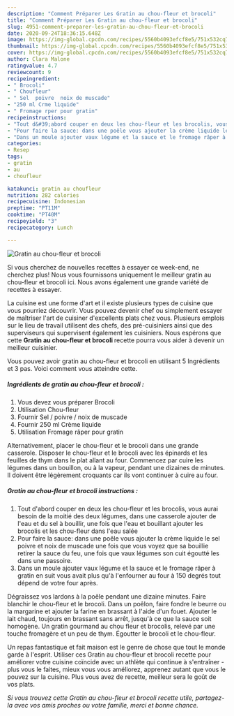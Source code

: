 ```yaml
---
description: "Comment Préparer Les Gratin au chou-fleur et brocoli"
title: "Comment Préparer Les Gratin au chou-fleur et brocoli"
slug: 4951-comment-preparer-les-gratin-au-chou-fleur-et-brocoli
date: 2020-09-24T18:36:15.648Z
image: https://img-global.cpcdn.com/recipes/5560b4093efcf8e5/751x532cq70/gratin-au-chou-fleur-et-brocoli-photo-principale-de-la-recette.jpg
thumbnail: https://img-global.cpcdn.com/recipes/5560b4093efcf8e5/751x532cq70/gratin-au-chou-fleur-et-brocoli-photo-principale-de-la-recette.jpg
cover: https://img-global.cpcdn.com/recipes/5560b4093efcf8e5/751x532cq70/gratin-au-chou-fleur-et-brocoli-photo-principale-de-la-recette.jpg
author: Clara Malone
ratingvalue: 4.7
reviewcount: 9
recipeingredient:
- " Brocoli"
- " Choufleur"
- " Sel  poivre  noix de muscade"
- "250 ml Crme liquide"
- " Fromage rper pour gratin"
recipeinstructions:
- "Tout d&#39;abord couper en deux les chou-fleur et les brocolis, vous aurai besoin de la moitié des deux légumes, dans une casserole ajouter de l&#39;eau et du sel à bouillir, une fois que l&#39;eau et bouillant ajouter les brocolis et les chou-fleur dans l&#39;eau salée"
- "Pour faire la sauce: dans une poêle vous ajouter la crème liquide le sel poivre et noix de muscade une fois que vous voyez que sa bouillie retirer la sauce du feu, une fois que vaux légumes son cuit égoutté les dans une passoire."
- "Dans un moule ajouter vaux légume et la sauce et le fromage râper à gratin en suit vous avait plus qu&#39;à l&#39;enfourner au four à 150 degrés tout dépend de votre four après."
categories:
- Resep
tags:
- gratin
- au
- choufleur

katakunci: gratin au choufleur 
nutrition: 282 calories
recipecuisine: Indonesian
preptime: "PT11M"
cooktime: "PT40M"
recipeyield: "3"
recipecategory: Lunch

---
```



![Gratin au chou-fleur et brocoli](https://img-global.cpcdn.com/recipes/5560b4093efcf8e5/751x532cq70/gratin-au-chou-fleur-et-brocoli-photo-principale-de-la-recette.jpg)

Si vous cherchez de nouvelles recettes à essayer ce week-end, ne cherchez plus! Nous vous fournissons uniquement le meilleur gratin au chou-fleur et brocoli ici. Nous avons également une grande variété de recettes à essayer.

La cuisine est une forme d'art et il existe plusieurs types de cuisine que vous pourriez découvrir. Vous pouvez devenir chef ou simplement essayer de maîtriser l'art de cuisiner d'excellents plats chez vous. Plusieurs emplois sur le lieu de travail utilisent des chefs, des pré-cuisiniers ainsi que des superviseurs qui supervisent également les cuisiniers. Nous espérons que cette <strong> Gratin au chou-fleur et brocoli </strong> recette pourra vous aider à devenir un meilleur cuisinier.

<!--inarticleads1-->

Vous pouvez avoir gratin au chou-fleur et brocoli en utilisant 5 Ingrédients et 3 pas. Voici comment vous atteindre cette.

##### Ingrédients de gratin au chou-fleur et brocoli :

1. Vous devez vous préparer  Brocoli
1. Utilisation  Chou-fleur
1. Fournir  Sel / poivre / noix de muscade
1. Fournir 250 ml Crème liquide
1. Utilisation  Fromage râper pour gratin


Alternativement, placer le chou-fleur et le brocoli dans une grande casserole. Disposer le chou-fleur et le brocoli avec les épinards et les feuilles de thym dans le plat allant au four. Commencez par cuire les légumes dans un bouillon, ou à la vapeur, pendant une dizaines de minutes. Il doivent être légèrement croquants car ils vont continuer à cuire au four. 

<!--inarticleads2-->

##### Gratin au chou-fleur et brocoli instructions :

1. Tout d&#39;abord couper en deux les chou-fleur et les brocolis, vous aurai besoin de la moitié des deux légumes, dans une casserole ajouter de l&#39;eau et du sel à bouillir, une fois que l&#39;eau et bouillant ajouter les brocolis et les chou-fleur dans l&#39;eau salée
1. Pour faire la sauce: dans une poêle vous ajouter la crème liquide le sel poivre et noix de muscade une fois que vous voyez que sa bouillie retirer la sauce du feu, une fois que vaux légumes son cuit égoutté les dans une passoire.
1. Dans un moule ajouter vaux légume et la sauce et le fromage râper à gratin en suit vous avait plus qu&#39;à l&#39;enfourner au four à 150 degrés tout dépend de votre four après.


Dégraissez vos lardons à la poêle pendant une dizaine minutes. Faire blanchir le chou-fleur et le brocoli. Dans un poêlon, faire fondre le beurre ou la margarine et ajouter la farine en brassant à l&#39;aide d&#39;un fouet. Ajouter le lait chaud, toujours en brassant sans arrêt, jusqu&#39;à ce que la sauce soit homogène. Un gratin gourmand au chou fleur et brocolis, relevé par une touche fromagère et un peu de thym. Égoutter le brocoli et le chou-fleur. 

<!--inarticleads1-->

<p>
Un repas fantastique et fait maison est le genre de chose que tout le monde garde à l'esprit. Utiliser ces Gratin au chou-fleur et brocoli recette pour améliorer votre cuisine coïncide avec un athlète qui continue à s'entraîner - plus vous le faites, mieux vous vous améliorez, apprenez autant que vous le pouvez sur la cuisine. Plus vous avez de recette, meilleur sera le goût de vos plats.
</p>

<p>
<i>Si vous trouvez cette Gratin au chou-fleur et brocoli recette utile, partagez-la avec vos amis proches ou votre famille, merci et bonne chance.</i>
</p>
